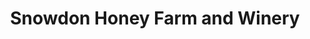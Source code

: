 ---
title: "Snowdon Honey Farm and Winery"
url: /llanberis/snowdon-honey-farm-and-winery/
shop: apiary
---